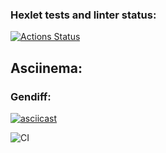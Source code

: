 ### Hexlet tests and linter status:
[![Actions Status](https://github.com/mendax1337/php-project-48/actions/workflows/hexlet-check.yml/badge.svg)](https://github.com/mendax1337/php-project-48/actions)
## Asciinema:
### Gendiff:
[![asciicast](https://asciinema.org/a/728543.svg)](https://asciinema.org/a/728543)

![CI](https://github.com/mendax1337/php-project-48/actions/workflows/ci.yml/badge.svg)